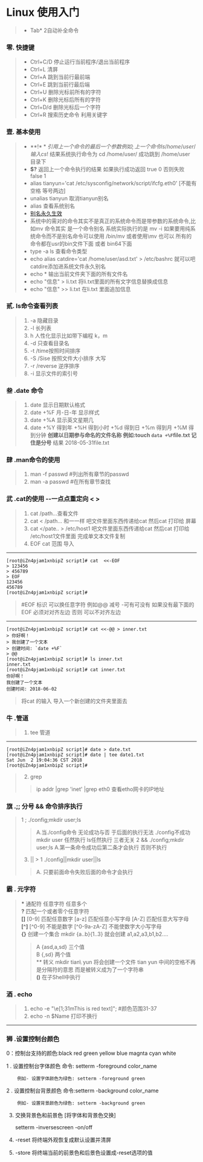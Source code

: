 Linux 使用入门
====
> * Tab* 2自动补全命令
### 零. 快捷键
> * Ctrl+C/D 停止运行当前程序/退出当前程序
> * Ctrl+L 清屏
> * Ctrl+A 跳到当前行最前端
> * Ctrl+E 跳到当前行最后端
> * Ctrl+U 删除光标前所有的字符
> * Ctrl+K 删除光标后所有的字符
> * Ctrl+D/d 删除光标后一个字符
> * Ctrl+R 搜索历史命令 利用关键字
### 壹. 基本使用
> * **!$** 引用上一个命令的最后一个参数 例如; 上一个命令 ls /home/user/ 输入 cs !$ 结果系统执行命令为 cd /home/user/ 成功跳到 /home/user 目录下
> * **$?** 返回上一个命令执行的结果 如果执行成功返回 true 0 否则失败 false 1
> * alias tianyun='cat /etc/sysconfig/network/script/ifcfg.eth0' [不能有空格 等号两边]
> * unalias tianyun 取消tianyun别名
> * alias 查看系统别名
> * [别名永久生效](https://blog.csdn.net/u013521296/article/details/77898908)
> * 系统中的需对的命令其实不是真正的系统命令而是带参数的系统命令,比如mv 命令其实 是一个命令别名 系统实际执行的是 mv -i 如果要用纯系统命令而不是别名命令可以使用 /bin/mv 或者使用\mv 也可以 所有的命令都在usr的bin文件下面 或者 bin64下面
> * type -a ls 查看命令类型
> * echo  alias catdire='cat /home/user/asd.txt' > /etc/bashrc 就可以吧catdire添加进系统文件永久别名
> * echo * 输出当前文件夹下面的所有文件名
> * echo "信息" > li.txt 将li.txt里面的所有文字信息替换成信息
> * echo "信息" >> li.txt 在li.txt 里面追加信息
### 贰. ls命令查看列表
> 1. -a 隐藏目录
> 2. -l 长列表
> 3. h 人性化显示比如带下编程 k，m
> 4. -d 只查看目录名
> 5. -t  /time按照时间排序
> 6. -S /Sise 按照文件大小排序 大写
> 7. -r /reverse 逆序排序
> 8. -i 显示文件的索引号
### 叁 .date 命令
> 1. date 显示日期默认格式  
> 2. date +%F 月-日-年 显示样式
> 3. date +%A 显示英文星期几
> 4. date +%Y 得到年 +%H 得到小时 +%d 得到日 +%m 得到月 +%M 得到分钟
> **创建以日期参与命名的文件名称  例如:touch `data +%F`file.txt 记住是分号** 结果 2018-05-31file.txt
### 肆 .man命令的使用
> 1. man -f passwd #列出所有章节的passwd  
> 2. man -a passwd #在所有章节查找
### 武 .cat的使用 --一点点重定向 < >
> 1. cat /path...查看文件
> 2. cat < /path... 和一一样 吧文件里面东西传递给cat  然后cat 打印给 屏幕
> 3. cat </pate.. > /etc/host1 吧文件里面东西传递给cat 然后cat 打印给 /etc/host1文件里面  完成单文本文件复制
> 4. EOF cat 范围 导入
----
``` Shell
[root@iZn4pjam1xnbipZ script]# cat  <<-EOF
> 123456
> 456789
> EOF
123456
456789
[root@iZn4pjam1xnbipZ script]# 
```
> #EOF 标识  可以换任意字符 例如@@ 减号 -可有可没有 如果没有最下面的EOF 必须对对齐左边 否则 可以不对齐左边
----
``` Shell
[root@iZn4pjam1xnbipZ script]# cat <<-@@ > inner.txt
> 你好啊！
> 我创建了一个文本
> 创建时间: `date +%F`
> @@
[root@iZn4pjam1xnbipZ script]# ls inner.txt 
inner.txt
[root@iZn4pjam1xnbipZ script]# cat inner.txt 
你好啊！
我创建了一个文本
创建时间: 2018-06-02
```
> 将cat 的输入 导入一个新创建的文件夹里面去

### 牛 .管道
> 1. tee 管道 
----
``` Shell
[root@iZn4pjam1xnbipZ script]# date > date.txt
[root@iZn4pjam1xnbipZ script]# date | tee date1.txt
Sat Jun  2 19:04:36 CST 2018
[root@iZn4pjam1xnbipZ script]# 
```
> 2. grep
>> ip addr |grep 'inet' |grep eth0 查看etho网卡的IP地址
### 旗 .;; 分号 && 命令排序执行
> 1 ; ./config;mkdir user;ls 
>> A.当./config命令 无论成功与否 于后面的执行无法   ./config不成功 mkdir user 任然执行 ls任然执行 三者无关
> 2 && ./config;mkdir user;ls 
>> A.第一条命令成功后第二条才会执行  否则不执行  
> 3. || > 1 ./config||mkdir user||ls 
>> A. 只要前面命令失败后面的命令才会执行
### 霸 . 元字符
> **\*** 通配符 任意字符 任意多个  
> **?** 匹配一个或者零个任意字符  
> **[]** [0-9] 匹配任意数字 [a-z] 匹配任意小写字母 [A-Z] 匹配任意大写字母  
> **[^]** [^0-9] 不能是数字 [^0-9a-zA-Z] 不能使数字大小写字母  
> **{}** 创建一个集合  mkdir {a..b}{1..3} 就会创建 a1,a2,a3,b1,b2....  
>> A {asd,a,sd} 三个值  
>> B {,sd} 两个值  
> **\** 转义 mkdir tian\ yun  将会创建一个文件 tian yun  中间的空格不再是分隔符的意思 而是被转义成为了一个字符串  
> **()** 在子Shell中执行  
### 酒 . echo 

> 1. echo -e "\e[1;31mThis is red text]"; #颜色范围31-37 
> 2. echo -n $Name  打印不换行
-----
### 狮 .设置控制台颜色 

   0：控制台支持的颜色:black red green yellow blue magnta cyan white

   1 .  设置控制台字体颜色  命令: setterm -foreground color_name    

        例如- 设置字体颜色为绿色: setterm -foreground green 

   2 . 设置控制台背景颜色  命令:setterm -background color_name   

        例如- 设置背景颜色为绿色: setterm -background green

   3. 交换背景色和前景色  [将字体和背景色交换]

        setterm -inversescreen -on/off

   4. -reset 将终端外观恢复成默认设置并清屏

   5. -store 将终端当前的前景色和后景色设置成-reset选项的值
 
